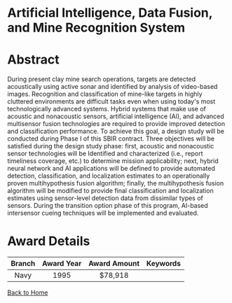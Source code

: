 
Artificial Intelligence, Data Fusion, and Mine Recognition System
=================================================================

# Abstract


During present clay mine search operations, targets are detected acoustically using active sonar and identified by analysis of video-based images. Recognition and classification of mine-like targets in highly cluttered environments are difficult tasks even when using today's most technologically advanced systems. Hybrid systems that make use of acoustic and nonacoustic sensors, artificial intelligence (Al), and advanced multisensor fusion technologies are required to provide improved detection and classification performance. To achieve this goal, a design study will be conducted during Phase I of this SBIR contract. Three objectives will be satisfied during the design study phase: first, acoustic and nonacoustic sensor technologies will be Identified and characterized (i.e., report timeliness coverage, etc.) to determine mission applicability; next, hybrid neural network and AI applications will be defined to provide automated detection, classification, and localization estimates to an operationally proven multihypothesis fusion algorithm; finally, the multihypothesis fusion algorithm will be modified to provide final classification and localization estimates using sensor-level detection data from dissimilar types of sensors. During the transition option phase of this program, AI-based intersensor cueing techniques will be implemented and evaluated.  

# Award Details

|Branch|Award Year|Award Amount|Keywords|
| :---: | :---: | :---: | :---: |
|Navy|1995|$78,918||
  
  


[Back to Home](https://github.com/chrischow/dod_sbir_awards#838)